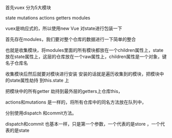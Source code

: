 首先vuex 分为5大模块 

state mutations actions getters modules 

vuex是响应式的，所以使用new Vue 对state进行包装一下

首先存在modules，我们要对整个仓库的数据进行一下简单的整合

也就是收集模块，将modules里面的所有模块都放在一个children属性上，state放在state属性上，这层的仓库放在一个raw属性上，children属性是一个对象，键名子仓库名


收集模块后然后就要对模块进行安装 
安装的话就是遍历收集到的模块，把模块中的state属性劫持 到this.state 上

把模块中的所有getter 劫持到最外层的getters上仓库this，

actions和mutations 是一样的，将所有仓库中的同名方法放在队列中，

分别使用dispatch 和commit方法。

dispatch和commit 也基本一样，只是第一个参数，一个代表的是store ，一个代表的是state


